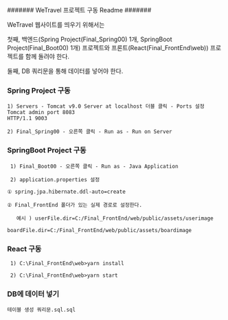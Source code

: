 ####### WeTravel 프로젝트 구동 Readme #######

WeTravel 웹사이트를 띄우기 위해서는 

   첫째, 백엔드(Spring Project(Final_Spring00) 1개, 
	       SpringBoot Project(Final_Boot00) 1개) 프로젝트와 
          프론트(React(Final_FrontEnd\web)) 프로젝트를 함께 돌려야 한다. 

   둘째, DB 쿼리문을 통해 데이터를 넣어야 한다.

 ### Spring Project 구동

    1) Servers - Tomcat v9.0 Server at localhost 더블 클릭 - Ports 설정
	Tomcat admin port 8083
	HTTP/1.1 9003

    2) Final_Spring00 - 오른쪽 클릭 - Run as - Run on Server

 ### SpringBoot Project 구동

     1) Final_Boot00 - 오른쪽 클릭 - Run as - Java Application

     2) application.properties 설정

	① spring.jpa.hibernate.ddl-auto=create
	
	② Final_FrontEnd 폴더가 있는 실제 경로로 설정한다.

	   예시 ) userFile.dir=C:/Final_FrontEnd/web/public/assets/userimage
	           boardFile.dir=C:/Final_FrontEnd/web/public/assets/boardimage

 ### React 구동

     1) C:\Final_FrontEnd\web>yarn install

     2) C:\Final_FrontEnd\web>yarn start

 ### DB에 데이터 넣기

    테이블 생성 쿼리문.sql.sql 

	
